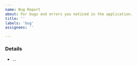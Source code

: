 ```yaml
---
name: Bug Report
about: For bugs and errors you noticed in the application.
title: ''
labels: 'bug'
assignees: ''

---
```


### Details
- ...

